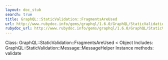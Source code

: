 ```yaml
---
layout: doc_stub
search: true
title: GraphQL::StaticValidation::FragmentsAreUsed
url: http://www.rubydoc.info/gems/graphql/1.6.0/GraphQL/StaticValidation/FragmentsAreUsed
rubydoc_url: http://www.rubydoc.info/gems/graphql/1.6.0/GraphQL/StaticValidation/FragmentsAreUsed
---
```


Class: GraphQL::StaticValidation::FragmentsAreUsed < Object
Includes:
GraphQL::StaticValidation::Message::MessageHelper
Instance methods:
validate

